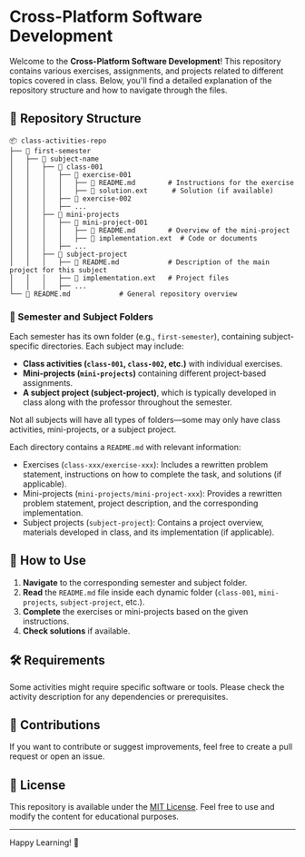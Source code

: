 # Cross-Platform Software Development

Welcome to the **Cross-Platform Software Development**! This repository contains various exercises, assignments, and projects related to different topics covered in class. Below, you'll find a detailed explanation of the repository structure and how to navigate through the files.

## 📂 Repository Structure

```
📦 class-activities-repo
├── 📁 first-semester
│   ├── 📁 subject-name
│   │   ├── 📁 class-001
│   │   │   ├── 📁 exercise-001
│   │   │   │   ├── 📄 README.md        # Instructions for the exercise
│   │   │   │   ├── 📄 solution.ext      # Solution (if available)
│   │   │   ├── 📁 exercise-002
│   │   │   ├── ...
│   │   ├── 📁 mini-projects
│   │   │   ├── 📁 mini-project-001
│   │   │   │   ├── 📄 README.md        # Overview of the mini-project
│   │   │   │   ├── 📄 implementation.ext  # Code or documents
│   │   │   ├── ...
│   │   ├── 📁 subject-project
│   │   │   ├── 📄 README.md            # Description of the main project for this subject
│   │   │   ├── 📄 implementation.ext   # Project files
│   │   │   ├── ...
└── 📄 README.md            # General repository overview
```

### 📁 Semester and Subject Folders
Each semester has its own folder (e.g., `first-semester`), containing subject-specific directories. Each subject may include:
-   **Class activities (`class-001`, `class-002`, etc.)** with individual exercises.
-   **Mini-projects (`mini-projects`)** containing different project-based assignments.
-   **A subject project (subject-project)**, which is typically developed in class along with the professor throughout the semester.

Not all subjects will have all types of folders—some may only have class activities, mini-projects, or a subject project.

Each directory contains a `README.md` with relevant information:
-   Exercises (`class-xxx/exercise-xxx`): Includes a rewritten problem statement, instructions on how to complete the task, and solutions (if applicable).
-   Mini-projects (`mini-projects/mini-project-xxx`): Provides a rewritten problem statement, project description, and the corresponding implementation.
-   Subject projects (`subject-project`): Contains a project overview, materials developed in class, and its implementation (if applicable).

## 🚀 How to Use
1. **Navigate** to the corresponding semester and subject folder.
2. **Read** the `README.md` file inside each dynamic folder (`class-001`, `mini-projects`, `subject-project`, etc.).
3. **Complete** the exercises or mini-projects based on the given instructions.
4. **Check solutions** if available.

## 🛠 Requirements
Some activities might require specific software or tools. Please check the activity description for any dependencies or prerequisites.

## 📢 Contributions
If you want to contribute or suggest improvements, feel free to create a pull request or open an issue.

## 📜 License
This repository is available under the [MIT License](LICENSE). Feel free to use and modify the content for educational purposes.

---

Happy Learning! 🚀
